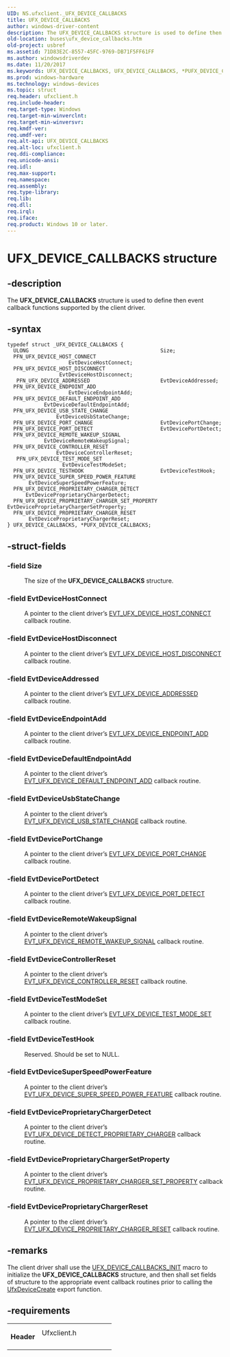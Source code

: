 ```yaml
---
UID: NS.ufxclient._UFX_DEVICE_CALLBACKS
title: UFX_DEVICE_CALLBACKS
author: windows-driver-content
description: The UFX_DEVICE_CALLBACKS structure is used to define then event callback functions supported by the client driver.
old-location: buses\ufx_device_callbacks.htm
old-project: usbref
ms.assetid: 71D83E2C-8557-45FC-9769-DB71F5FF61FF
ms.author: windowsdriverdev
ms.date: 11/20/2017
ms.keywords: UFX_DEVICE_CALLBACKS, UFX_DEVICE_CALLBACKS, *PUFX_DEVICE_CALLBACKS
ms.prod: windows-hardware
ms.technology: windows-devices
ms.topic: struct
req.header: ufxclient.h
req.include-header: 
req.target-type: Windows
req.target-min-winverclnt: 
req.target-min-winversvr: 
req.kmdf-ver: 
req.umdf-ver: 
req.alt-api: UFX_DEVICE_CALLBACKS
req.alt-loc: ufxclient.h
req.ddi-compliance: 
req.unicode-ansi: 
req.idl: 
req.max-support: 
req.namespace: 
req.assembly: 
req.type-library: 
req.lib: 
req.dll: 
req.irql: 
req.iface: 
req.product: Windows 10 or later.
---
```


# UFX_DEVICE_CALLBACKS structure



## -description
<p>The <b>UFX_DEVICE_CALLBACKS</b> structure is used to define then event callback functions supported by the client driver. </p>


## -syntax

````
typedef struct _UFX_DEVICE_CALLBACKS {
  ULONG                                           Size;
  PFN_UFX_DEVICE_HOST_CONNECT                     EvtDeviceHostConnect;
  PFN_UFX_DEVICE_HOST_DISCONNECT                  EvtDeviceHostDisconnect;
   PFN_UFX_DEVICE_ADDRESSED                       EvtDeviceAddressed;
  PFN_UFX_DEVICE_ENDPOINT_ADD                     EvtDeviceEndpointAdd;
  PFN_UFX_DEVICE_DEFAULT_ENDPOINT_ADD             EvtDeviceDefaultEndpointAdd;
  PFN_UFX_DEVICE_USB_STATE_CHANGE                 EvtDeviceUsbStateChange;
  PFN_UFX_DEVICE_PORT_CHANGE                      EvtDevicePortChange;
  PFN_UFX_DEVICE_PORT_DETECT                      EvtDevicePortDetect;
  PFN_UFX_DEVICE_REMOTE_WAKEUP_SIGNAL             EvtDeviceRemoteWakeupSignal;
  PFN_UFX_DEVICE_CONTROLLER_RESET                 EvtDeviceControllerReset;
   PFN_UFX_DEVICE_TEST_MODE_SET                   EvtDeviceTestModeSet;
  PFN_UFX_DEVICE_TESTHOOK                         EvtDeviceTestHook;
  PFN_UFX_DEVICE_SUPER_SPEED_POWER_FEATURE        EvtDeviceSuperSpeedPowerFeature;
  PFN_UFX_DEVICE_PROPRIETARY_CHARGER_DETECT       EvtDeviceProprietaryChargerDetect;
  PFN_UFX_DEVICE_PROPRIETARY_CHARGER_SET_PROPERTY EvtDeviceProprietaryChargerSetProperty;
  PFN_UFX_DEVICE_PROPRIETARY_CHARGER_RESET        EvtDeviceProprietaryChargerReset;
} UFX_DEVICE_CALLBACKS, *PUFX_DEVICE_CALLBACKS;
````


## -struct-fields
<dl>

### -field <b>Size</b>

<dd>
<p>The size of the <b>UFX_DEVICE_CALLBACKS</b> structure.</p>
</dd>

### -field <b>EvtDeviceHostConnect</b>

<dd>
<p>A pointer to the client driver’s <a href="https://msdn.microsoft.com/library/windows/hardware/mt187852">EVT_UFX_DEVICE_HOST_CONNECT</a> callback routine.</p>
</dd>

### -field <b>EvtDeviceHostDisconnect</b>

<dd>
<p>A pointer to the client driver’s <a href="https://msdn.microsoft.com/library/windows/hardware/mt187853">EVT_UFX_DEVICE_HOST_DISCONNECT</a> callback routine.</p>
</dd>

### -field <b>EvtDeviceAddressed</b>

<dd>
<p>A pointer to the client driver’s <a href="https://msdn.microsoft.com/library/windows/hardware/mt187847">EVT_UFX_DEVICE_ADDRESSED</a> callback routine.</p>
</dd>

### -field <b>EvtDeviceEndpointAdd</b>

<dd>
<p>A pointer to the client driver’s <a href="https://msdn.microsoft.com/library/windows/hardware/mt187851">EVT_UFX_DEVICE_ENDPOINT_ADD</a> callback routine.</p>
</dd>

### -field <b>EvtDeviceDefaultEndpointAdd</b>

<dd>
<p>A pointer to the client driver’s <a href="https://msdn.microsoft.com/library/windows/hardware/mt187849">EVT_UFX_DEVICE_DEFAULT_ENDPOINT_ADD</a> callback routine.</p>
</dd>

### -field <b>EvtDeviceUsbStateChange</b>

<dd>
<p>A pointer to the client driver’s <a href="https://msdn.microsoft.com/library/windows/hardware/mt187863">EVT_UFX_DEVICE_USB_STATE_CHANGE</a> callback routine.</p>
</dd>

### -field <b>EvtDevicePortChange</b>

<dd>
<p>A pointer to the client driver’s <a href="https://msdn.microsoft.com/library/windows/hardware/mt187854">EVT_UFX_DEVICE_PORT_CHANGE</a> callback routine.</p>
</dd>

### -field <b>EvtDevicePortDetect</b>

<dd>
<p>A pointer to the client driver’s <a href="https://msdn.microsoft.com/library/windows/hardware/mt187855">EVT_UFX_DEVICE_PORT_DETECT</a> callback routine.</p>
</dd>

### -field <b>EvtDeviceRemoteWakeupSignal</b>

<dd>
<p>A pointer to the client driver’s <a href="https://msdn.microsoft.com/library/windows/hardware/mt187859">EVT_UFX_DEVICE_REMOTE_WAKEUP_SIGNAL</a> callback routine.  </p>
</dd>

### -field <b>EvtDeviceControllerReset</b>

<dd>
<p>A pointer to the client driver’s <a href="https://msdn.microsoft.com/library/windows/hardware/mt187848">EVT_UFX_DEVICE_CONTROLLER_RESET</a> callback routine.</p>
</dd>

### -field <b>EvtDeviceTestModeSet</b>

<dd>
<p>A pointer to the client driver’s <a href="https://msdn.microsoft.com/library/windows/hardware/mt187862">EVT_UFX_DEVICE_TEST_MODE_SET</a> callback routine.</p>
</dd>

### -field <b>EvtDeviceTestHook</b>

<dd>
<p>Reserved.  Should be set to NULL.</p>
</dd>

### -field <b>EvtDeviceSuperSpeedPowerFeature</b>

<dd>
<p>A pointer to the client driver’s <a href="https://msdn.microsoft.com/library/windows/hardware/mt187860">EVT_UFX_DEVICE_SUPER_SPEED_POWER_FEATURE</a> callback routine.</p>
</dd>

### -field <b>EvtDeviceProprietaryChargerDetect</b>

<dd>
<p>A pointer to the client driver’s <a href="https://msdn.microsoft.com/library/windows/hardware/mt187850">EVT_UFX_DEVICE_DETECT_PROPRIETARY_CHARGER</a> callback routine.</p>
</dd>

### -field <b>EvtDeviceProprietaryChargerSetProperty</b>

<dd>
<p>A pointer to the client driver’s <a href="https://msdn.microsoft.com/library/windows/hardware/mt187858">EVT_UFX_DEVICE_PROPRIETARY_CHARGER_SET_PROPERTY</a> callback routine.</p>
</dd>

### -field <b>EvtDeviceProprietaryChargerReset</b>

<dd>
<p>A pointer to the client driver’s <a href="https://msdn.microsoft.com/library/windows/hardware/mt187857">EVT_UFX_DEVICE_PROPRIETARY_CHARGER_RESET</a> callback routine.</p>
</dd>
</dl>

## -remarks
<p>The client driver shall use the <a href="https://msdn.microsoft.com/library/windows/hardware/mt187972">UFX_DEVICE_CALLBACKS_INIT</a> macro to initialize the <b>UFX_DEVICE_CALLBACKS</b> structure, and then shall set fields of structure to the appropriate event callback routines prior to calling the <a href="https://msdn.microsoft.com/library/windows/hardware/mt187951">UfxDeviceCreate</a> export function.</p>

## -requirements
<table>
<tr>
<th width="30%">
<p>Header</p>
</th>
<td width="70%">
<dl>
<dt>Ufxclient.h</dt>
</dl>
</td>
</tr>
</table>